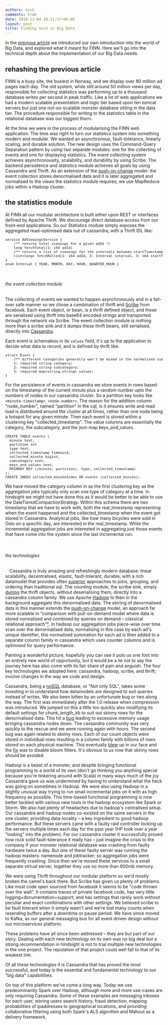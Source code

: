 ```yaml
---
authors: mick
comments: true
date: 2010-11-04 18:11:57+00:00
layout: post
title: Finding Gold in Big Data
---
```

In the <a href="/foraging-in-the-landscape-of-big-data/">previous article</a> we introduced our own introduction into the world of Big Data, and explored what it meant for FINN. Here we'll go into the technical depth about the implementation of our Big Data needs.

## rehashing the previous article
FINN is a busy site, the busiest in Norway, and we display over 80 million ad pages each day. The old system, while still around 50 million views per day, responsible for collecting statistics was performing up to a thousand database writes per second in peak traffic. Like a lot of web applications we had a modern scalable presentation and logic tier based upon ten tomcat servers but just one not-so-scalable monster database sitting in the data tier. The procedure responsible for writing to the statistics table in the relational database was our biggest thorn.

At the time we were in the process of modularising the FINN web application. The time was right to turn our statistics system into something modern and modular. We wanted an asynchronous, fault-tolerance, linearly scaling, and durable solution. The new design uses the Command-Query Separation pattern by using two separate modules: one for the collecting of events and one for displaying statistics. The event collecting system achieves asynchronousity, scalability, and durability by using Scribe. The backend persistence and statistics module achieves all goals by using Cassandra and Thrift. As an extension of the <a href="http://highscalability.com/blog/2009/10/13/why-are-facebook-digg-and-twitter-so-hard-to-scale.html">push-on-change</a> model: the event collection stores denormalised data and it is later aggregated and normalised to the views the statistics module requires; we use MapReduce jobs within a Hadoop cluster.

## the statistics module
At FINN all our modular architecture is built either upon REST or interfaces defined by Apache Thrift. We discourage direct database access from our front-end applications. So our Statistics module simply exposes the aggregated read-optimised data out of cassandra, with a Thrift IDL like:
<pre style="font-size: 80%;">
service AdViewingsService {
    /** returns total viewings for a given adId */
    long fetchTotal(1: i64 adId)
    /** returns a list of viewings for the intervals between startTimestamp and endTimestamp **/
    list&lt;long> fetchRolled(1: i64 adId, 2: Interval interval, 3: i64 startTimestamp, 4: i64 endTimestamp)
}
enum Interval { YEAR, MONTH, DAY, HOUR, QUARTER_HOUR }
</pre>
<br/>

<h6>the event collection module</h6>
 The collecting of events we wanted to happen asynchronously and in a fail-over safe manner so we chose a combination of thrift and <a href="https://github.com/facebook/scribe">Scribe</a> from facebook. Each event object, or bean, is a thrift defined object, and these are serialised using thrift into base64 encoded strings and transported through the network via Scribe. The event collection module is nothing more than a scribe sink and it dumps these thrift beans, still serialised, directly into <a href="http://cassandra.apache.org">Cassandra</a>.

Each event is schemaless in its <code>values</code> field, it's up to the application to decide what data to record, and is defined by thrift like:
<pre style="font-size: 80%;">struct Event {
    /** different categories generally won't be mixed in the normalised views. */
    1: required string category;
    2: required string subcategory;
    3: required map&lt;string,string> values;
}</pre>

For the persistence of events in cassandra we store events in rows based on the timestamp of the current minute plus a random number upto the numbers of nodes in our cassandra cluster. So a partition key looks like <code>&lt;minute-timestamp>_&lt;node-number></code>. The reason for the addition column "node_number", named "partition" in the cql, is it ensures write and read load is distributed around the cluster at all times, rather than one node being a hotspot for any given minute. Then each event is stored within a clustering key "collected_timestamp". The value columns are essentially the category, the subcategory, and the json map keys_and_values. 
<pre style="font-size: 80%;">
CREATE TABLE events (
  minute text,
  partition int
  type text,
  collected_timestamp timeuuid,
  collected_minute bigint,
  subcategory text,
  keys_and_values text,
  PRIMARY KEY ((minute, partition), type, collected_timestamp)
);
CREATE INDEX collected_minuteIndex ON events (collected_minute);
</pre>
We have moved the category column in as the first clustering key as the aggregation jobs typically only scan one type of category at a time. In hindsight we might not have done this as it would be better to be able to use the DateTieredCompactionStrategy. Within this schema there are two timestamp that we have to work with, both the real_timestamp representing when the event happened and the collected_timestamp when the event got stored in Cassandra. Analytical jobs, like how many bicycles were sold in Oslo on a specific day, are interested in the real_timestamp. While the incremental aggregation jobs are interested in aggregating just those events that have come into the system since the last incremental run.


<br/>
<h6>the technologies</h6><span class="image-wrap" style="float: left"><img style="margin: 5px; border: 0px solid black" src="http://avatar.identi.ca/8594-96-20100330175539.jpeg" alt="" />&nbsp;</span>
Cassandra is truly amazing and refreshingly modern database: linear scalability, decentralised, elastic, fault-tolerant, durable; with a rich datamodel that provides often <a href="http://maxgrinev.com/2010/07/12/do-you-really-need-sql-to-do-it-all-in-cassandra/">superior</a> approaches to joins, grouping, and ordering than traditional sql. The counting module, the scribe sink, simply <a href="http://wiki.apache.org/cassandra/ScribeToCassandra">dumps</a> the thrift objects, without deserialising them, directly into a cassandra column family. We use Apache <a href="http://hadoop.apache.org">Hadoop</a> to then in the background aggregate this denormalised data. The storing of denormalised data in this manner extends the <a href="http://highscalability.com/blog/2009/10/13/why-are-facebook-digg-and-twitter-so-hard-to-scale.html">push-on-change</a> model, an approach far more scalable in “comparison with pull-on-demand model where data is stored normalized and combined by queries on demand – classical relational approach”<a href="http://maxgrinev.com/2010/07/12/do-you-really-need-sql-to-do-it-all-in-cassandra/">²</a>. In hadoop our aggregation jobs piece-wise over time scan over the denormalised data, normalising in this case by each ad's unique identifier, this normalised summation for each ad is then added to a separate column family in cassandra which uses counter columns and is optimised for query performance. 

Painting a wonderful picture, hopefully you can see it puts us one foot into an entirely new world of opportunity, but it would be a lie not to say the journey here has also come with its fair share of pain and anguish. The four key technologies we adopted here: cassandra, hadoop, scribe, and thrift; involve changes in the way we code and design.

Cassandra, being a <a href="http://www.slideshare.net/jericevans/cassandra-not-just-nosql-its-mosql">noSQL</a> database, or "Not only SQL", takes some investing in to understand how datamodels are designed to suit queries instead of writes. We also been bitten by an unfortunate bug or two along the way. The first was immediately after the 1.0 release when compression was introduced. We jumped on this a little too quickly also modifying its default settings for chunk_length_kb to suit out skinny rows for the denormalised data. This hit a <a href="https://issues.apache.org/jira/browse/CASSANDRA-3427">bug</a> leading to excessive memory usage bringing cassandra nodes down. The cassandra community was very quickly to the rescue and we were running again with hours. The second bug was again related to skinny rows. Each of our count objects were stored in individual rows resulting in a column family with billions of rows stored on each physical machine. This eventually <a href="http://thread.gmane.org/gmane.comp.db.cassandra.user/24052">blew</a> up in our face and the <a href="http://thread.gmane.org/gmane.comp.db.cassandra.user/24052">fix</a> was to disable bloom filters. It's obvious to us now that skinny rows should be avoided.

Hadoop is a beast of a monster, and despite bringing functional programming to a world of its own (don't go thinking you anything special because you're tinkering around with Scala) in many ways much of the joy Cassandra gave us was undermined by having to understand what the heck was going on sometimes in Hadoop. We were also using Hadoop in a slightly unusual way trying to run small incremental jobs on it with as high frequency as possible. This time-based functional programming is now better tackled with various new tools in the hadoop ecosystem like Spark or Storm. We also had plenty of headaches due to hadoop's centralised setup. Our cassandra and hadoop nodes co-existed on the same servers in the one cluster, providing data-locality – a key ingredient to good hadoop performance. But these servers came with a faulty raid controller locking up the servers multiple times each day for the past year (HP took over a year "looking" into the problem). For our cassandra cluster it successfully proved how rock solid fault-tolerance it really has – just imagine the crisis to the company if your monster relational database was crashing from faulty hardware twice a day. <span class="image-wrap" style="float: right"></span>But one of these faulty server was running the hadoop masters: namenode and jobtracker; so aggregation jobs were frequently crashing. Since then we're moved these services to a small separate virtual server, together they use no more than 600mb memory.

<span class="image-wrap" style="float: left"><br/><br/><br/><br/></span>We were using Thrift throughout our modular platform so we'd mostly broken the camel's back there. But Scribe has given us plenty of problems. Like most code open sourced from facebook it seems to be "code thrown over the wall". It contains traces of private facebook code, has very little logging+documentation+support, and has settings that rarely work without peculiar and exact combinations with other settings. We believed scribe to be fault tolerant when it simply wasn't and we're lost many counts when resending buffers after a downtime or pause period. We have since moved to Kafka, as our general messaging bus for all event driven design without our microservices platform.

These problems have all since been addressed – they are but part of our story. Dealing with each new technology on its own was no big deal but a strong recommendation in hindsight is not to trial multiple new technologies in the one project. The reputation of that project could well fall to that of its weakest link.

Of all these technologies it is Cassandra that has proved the most successful, and today is the essential and fundamental technology to our "big data" capabiilities.

On top of this platform we've come a long way. Today we use predeominantly Spark over Hadoop, although more and more use-cases are only requiring Cassandra. Some of these examples are messaging inboxes for each user, storing users search history, fraud detection, mapping probabilities of ipaddresses to geographical locations, and providing collaborative filtering using both Spark's ALS algorithm and Mahout as a delivery framework.

